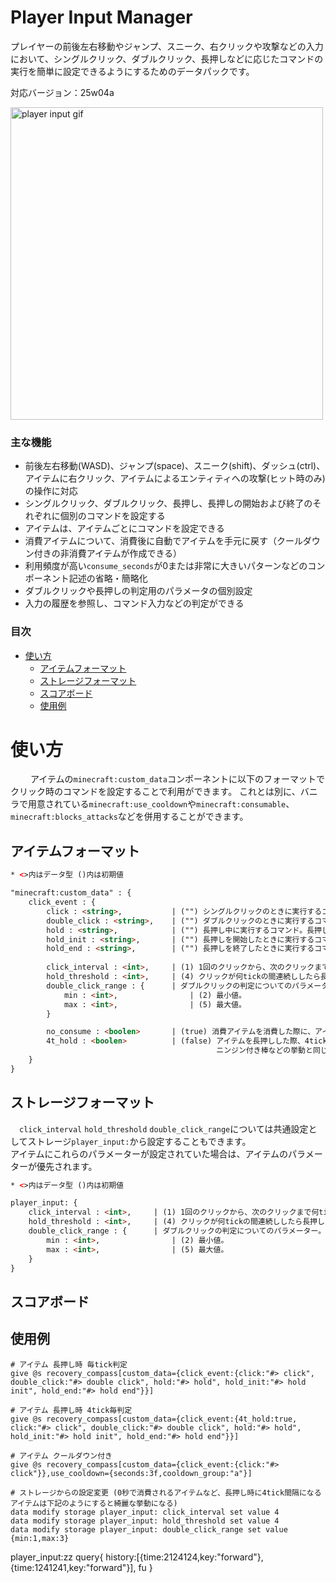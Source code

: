 # Player Input Manager <!-- omit from toc -->

プレイヤーの前後左右移動やジャンプ、スニーク、右クリックや攻撃などの入力において、シングルクリック、ダブルクリック、長押しなどに応じたコマンドの実行を簡単に設定できるようにするためのデータパックです。

対応バージョン：25w04a

<img src="/doc/player_input.gif" alt="player input gif" width="500">

### 主な機能
- 前後左右移動(WASD)、ジャンプ(space)、スニーク(shift)、ダッシュ(ctrl)、アイテムに右クリック、アイテムによるエンティティへの攻撃(ヒット時のみ)の操作に対応
- シングルクリック、ダブルクリック、長押し、長押しの開始および終了のそれぞれに個別のコマンドを設定する
- アイテムは、アイテムごとにコマンドを設定できる
- 消費アイテムについて、消費後に自動でアイテムを手元に戻す（クールダウン付きの非消費アイテムが作成できる）
- 利用頻度が高い`consume_seconds`が0または非常に大きいパターンなどのコンポーネント記述の省略・簡略化
- ダブルクリックや長押しの判定用のパラメータの個別設定
- 入力の履歴を参照し、コマンド入力などの判定ができる

### 目次
- [使い方](#使い方)
  - [アイテムフォーマット](#アイテムフォーマット)
  - [ストレージフォーマット](#ストレージフォーマット)
  - [スコアボード](#スコアボード)
  - [使用例](#使用例)

# 使い方
　　
アイテムの`minecraft:custom_data`コンポーネントに以下のフォーマットでクリック時のコマンドを設定することで利用ができます。
これとは別に、バニラで用意されている`minecraft:use_cooldown`や`minecraft:consumable`、`minecraft:blocks_attacks`などを併用することができます。

## アイテムフォーマット 
```html
* <>内はデータ型 ()内は初期値

"minecraft:custom_data" : {
    click_event : {
        click : <string>,           | ("") シングルクリックのときに実行するコマンド。
        double_click : <string>,    | ("") ダブルクリックのときに実行するコマンド。設定されていない場合は、clickに設定したコマンドが実行される。
        hold : <string>,            | ("") 長押し中に実行するコマンド。長押し中はclick、double_clickは実行されない。
        hold_init : <string>,       | ("") 長押しを開始したときに実行するコマンド。
        hold_end : <string>,        | ("") 長押しを終了したときに実行するコマンド。
        
        click_interval : <int>,     | (1) 1回のクリックから、次のクリックまで何tickの間隔が空いた場合に断続的なクリックとするかの設定。
        hold_threshold : <int>,     | (4) クリックが何tickの間連続ししたら長押しとするかの設定。
        double_click_range : {      | ダブルクリックの判定についてのパラメーター。
            min : <int>,                | (2) 最小値。
            max : <int>,                | (5) 最大値。
        }

        no_consume : <boolen>       | (true) 消費アイテムを消費した際に、アイテムを復元するかどうかの設定。trueの場合、アイテムを復元する。
        4t_hold : <boolen>          | (false) アイテムを長押しした際、4tick間隔でクリックされるようにするかどうかの設定。trueの場合、4tick間隔になる。
                                              ニンジン付き棒などの挙動と同じになる。use_cooldownを占有するため、use_cooldownは使用不可となる。
    }
}
```

## ストレージフォーマット
　`click_interval` `hold_threshold` `double_click_range`については共通設定としてストレージ`player_input:`から設定することもできます。  
アイテムにこれらのパラメーターが設定されていた場合は、アイテムのパラメーターが優先されます。

```html
* <>内はデータ型 ()内は初期値

player_input: {
    click_interval : <int>,     | (1) 1回のクリックから、次のクリックまで何tickの間隔が空いた場合に断続的なクリックとするかの設定。
    hold_threshold : <int>,     | (4) クリックが何tickの間連続ししたら長押しとするかの設定。
    double_click_range : {      | ダブルクリックの判定についてのパラメーター。
        min : <int>,                | (2) 最小値。
        max : <int>,                | (5) 最大値。
    }
}
```

## スコアボード

## 使用例
```mcfunction
# アイテム 長押し時 毎tick判定
give @s recovery_compass[custom_data={click_event:{click:"#> click", double_click:"#> double click", hold:"#> hold", hold_init:"#> hold init", hold_end:"#> hold end"}}]

# アイテム 長押し時 4tick毎判定
give @s recovery_compass[custom_data={click_event:{4t_hold:true, click:"#> click", double_click:"#> double click", hold:"#> hold", hold_init:"#> hold init", hold_end:"#> hold end"}}]

# アイテム クールダウン付き
give @s recovery_compass[custom_data={click_event:{click:"#> click"}},use_cooldown={seconds:3f,cooldown_group:"a"}]

# ストレージからの設定変更 (0秒で消費されるアイテムなど、長押し時に4tick間隔になるアイテムは下記のようにすると綺麗な挙動になる)
data modify storage player_input: click_interval set value 4
data modify storage player_input: hold_threshold set value 4
data modify storage player_input: double_click_range set value {min:1,max:3}
```

player_input:zz query{
    history:[{time:2124124,key:"forward"},{time:1241241,key:"forward"}],
    fu
}